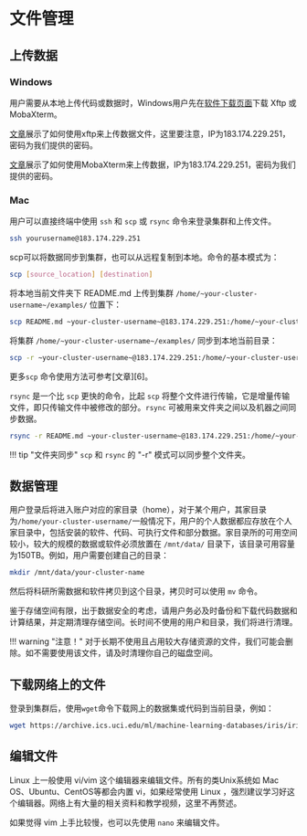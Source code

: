 # 文件管理

## 上传数据

### Windows

用户需要从本地上传代码或数据时，Windows用户先在[软件下载页面](cluster-login.md)下载 Xftp 或 MobaXterm。

[文章][1]展示了如何使用xftp来上传数据文件，这里要注意，IP为183.174.229.251，密码为我们提供的密码。

[文章][2]展示了如何使用MobaXterm来上传数据，IP为183.174.229.251，密码为我们提供的密码。

[1]: https://jingyan.baidu.com/article/19192ad820877be53e5707e3.html
[2]: https://jingyan.baidu.com/article/86f4a73e98c37137d65269ce.html

### Mac

用户可以直接终端中使用 `ssh` 和 `scp` 或 `rsync` 命令来登录集群和上传文件。

```bash
ssh yourusername@183.174.229.251
```

scp可以将数据同步到集群，也可以从远程复制到本地。命令的基本模式为：

```bash
scp [source_location] [destination]
```

将本地当前文件夹下 README.md 上传到集群 `/home/~your-cluster-username~/examples/` 位置下：

```bash
scp README.md ~your-cluster-username~@183.174.229.251:/home/~your-cluster-username~/examples/
```

将集群 `/home/~your-cluster-username~/examples/` 同步到本地当前目录：

```bash
scp -r ~your-cluster-username~@183.174.229.251:/home/~your-cluster-username~/examples/ ./
```

更多`scp` 命令使用方法可参考[文章][6]。

`rsync` 是一个比 `scp` 更快的命令，比起 `scp` 将整个文件进行传输，它是增量传输文件，即只传输文件中被修改的部分。`rsync` 可被用来文件夹之间以及机器之间同步数据。

```bash
rsync -r README.md ~your-cluster-username~@183.174.229.251:/home/~your-cluster-username~/examples
```

!!! tip "文件夹同步"
    `scp` 和 `rsync` 的 "-r" 模式可以同步整个文件夹。

## 数据管理

用户登录后将进入账户对应的家目录（home），对于某个用户，其家目录为`/home/your-cluster-username/`一般情况下，用户的个人数据都应存放在个人家目录中，包括安装的软件、代码、可执行文件和部分数据。家目录所的可用空间较小，较大的规模的数据或软件必须放置在 `/mnt/data/` 目录下，该目录可用容量为150TB。例如，用户需要创建自己的目录：

```bash
mkdir /mnt/data/your-cluster-name
```

然后将科研所需数据和软件拷贝到这个目录，拷贝时可以使用 `mv` 命令。

鉴于存储空间有限，出于数据安全的考虑，请用户务必及时备份和下载代码数据和计算结果，并定期清理存储空间。长时间不使用的用户和目录，我们将进行清理。

!!! warning "注意！"
    对于长期不使用且占用较大存储资源的文件，我们可能会删除。如不需要使用该文件，请及时清理你自己的磁盘空间。

## 下载网络上的文件

登录到集群后，使用`wget`命令下载网上的数据集或代码到当前目录，例如：

```bash
wget https://archive.ics.uci.edu/ml/machine-learning-databases/iris/iris.data
```

## 编辑文件

Linux 上一般使用 vi/vim 这个编辑器来编辑文件。所有的类Unix系统如 Mac OS、Ubuntu、CentOS等都会内置 vi，如果经常使用 Linux ，强烈建议学习好这个编辑器。网络上有大量的相关资料和教学视频，这里不再赘述。

如果觉得 vim 上手比较慢，也可以先使用 `nano` 来编辑文件。
